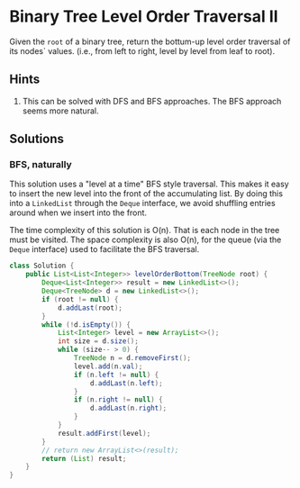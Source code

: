 # Binary Tree Level Order Traversal II

Given the `root` of a binary tree, return the bottum-up level order traversal
of its nodes` values. (i.e., from left to right, level by level from leaf to
root).

## Hints

1. This can be solved with DFS and BFS approaches. The BFS approach seems
   more natural.

## Solutions

### BFS, naturally

This solution uses a "level at a time" BFS style traversal. This makes it
easy to insert the new level into the front of the accumulating list. By
doing this into a `LinkedList` through the `Deque` interface, we avoid
shuffling entries around when we insert into the front.

The time complexity of this solution is O(n). That is each node in the tree
must be visited. The space complexity is also O(n), for the queue (via the
`Deque` interface) used to facilitate the BFS traversal.

```java
class Solution {
    public List<List<Integer>> levelOrderBottom(TreeNode root) {
        Deque<List<Integer>> result = new LinkedList<>();
        Deque<TreeNode> d = new LinkedList<>();
        if (root != null) {
            d.addLast(root);
        }
        while (!d.isEmpty()) {
            List<Integer> level = new ArrayList<>();
            int size = d.size();
            while (size-- > 0) {
                TreeNode n = d.removeFirst();
                level.add(n.val);
                if (n.left != null) {
                    d.addLast(n.left);
                }
                if (n.right != null) {
                    d.addLast(n.right);
                }
            }
            result.addFirst(level);
        }
        // return new ArrayList<>(result);
        return (List) result;
    }
}
```
